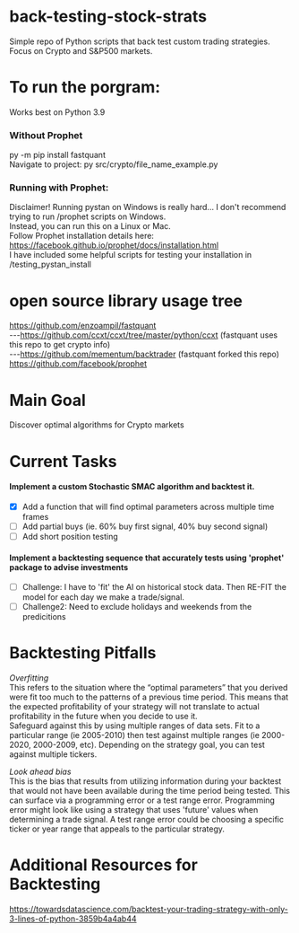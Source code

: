 # back-testing-stock-strats
Simple repo of Python scripts that back test custom trading strategies. Focus on Crypto and S&amp;P500 markets.

# To run the porgram:  
Works best on Python 3.9
### Without Prophet
py -m pip install fastquant  
Navigate to project: py src/crypto/file_name_example.py  
### Running with Prophet:
Disclaimer! Running pystan on Windows is really hard... I don't recommend trying to run /prophet scripts on Windows.  
Instead, you can run this on a Linux or Mac.  
Follow Prophet installation details here: https://facebook.github.io/prophet/docs/installation.html  
I have included some helpful scripts for testing your installation in /testing_pystan_install  

# open source library usage tree
https://github.com/enzoampil/fastquant  
---https://github.com/ccxt/ccxt/tree/master/python/ccxt (fastquant uses this repo to get crypto info)  
---https://github.com/mementum/backtrader (fastquant forked this repo)  
https://github.com/facebook/prophet  

# Main Goal
Discover optimal algorithms for Crypto markets  

# Current Tasks
#### Implement a custom Stochastic SMAC algorithm and backtest it.  
- [x] Add a function that will find optimal parameters across multiple time frames
- [ ] Add partial buys (ie. 60% buy first signal, 40% buy second signal)
- [ ] Add short position testing
#### Implement a backtesting sequence that accurately tests using 'prophet' package to advise investments  
- [ ] Challenge: I have to 'fit' the AI on historical stock data. Then RE-FIT the model for each day we make a trade/signal.
- [ ] Challenge2: Need to exclude holidays and weekends from the predicitions  

# Backtesting Pitfalls
*Overfitting*  
This refers to the situation where the “optimal parameters” that you derived were fit too much to the patterns of a previous time period. This means that the expected profitability of your strategy will not translate to actual profitability in the future when you decide to use it.  
Safeguard against this by using multiple ranges of data sets. Fit to a particular range (ie 2005-2010) then test against multiple ranges (ie 2000-2020, 2000-2009, etc). Depending on the strategy goal, you can test against multiple tickers.

*Look ahead bias*  
This is the bias that results from utilizing information during your backtest that would not have been available during the time period being tested.
This can surface via a programming error or a test range error. Programming error might look like using a strategy that uses 'future' values when determining a trade signal. A test range error could be choosing a specific ticker or year range that appeals to the particular strategy.  

# Additional Resources for Backtesting
https://towardsdatascience.com/backtest-your-trading-strategy-with-only-3-lines-of-python-3859b4a4ab44
